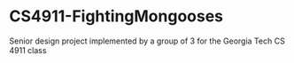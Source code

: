 CS4911-FightingMongooses
========================

Senior design project implemented by a group of 3 for the Georgia Tech CS 4911 class

